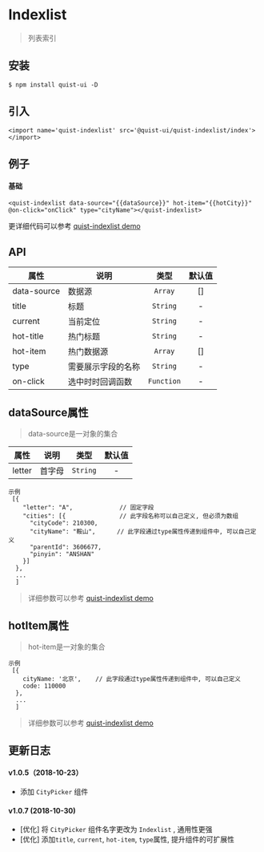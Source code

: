 # Indexlist

> 列表索引


## 安装

```
$ npm install quist-ui -D
```

## 引入
```ux
<import name='quist-indexlist' src='@quist-ui/quist-indexlist/index'></import>
```

## 例子

#### 基础

```ux
<quist-indexlist data-source="{{dataSource}}" hot-item="{{hotCity}}" @on-click="onClick" type="cityName"></quist-indexlist>
```

更详细代码可以参考 [quist-indexlist demo](https://github.com/JDsecretFE/quist-ui/tree/master/src/Indexlist/index.ux)

## API 

| 属性 | 说明 | 类型 | 默认值 |
|-------------|------------|:--------:|:-----:|
| data-source | 数据源 | `Array` | [] |
| title | 标题 | `String` | - |
| current | 当前定位 | `String` | - |
| hot-title | 热门标题 | `String` | - |
| hot-item | 热门数据源 | `Array` | [] |
| type | 需要展示字段的名称 | `String` | - |
| on-click| 选中时时回调函数 | `Function` | - |

## dataSource属性
> data-source是一对象的集合

| 属性 | 说明 | 类型 | 默认值 |
|-------------|------------|:--------:|:-----:|
| letter | 首字母 | `String` | - |

```ux
示例
 [{
    "letter": "A",             // 固定字段
    "cities": [{               // 此字段名称可以自己定义, 但必须为数组
      "cityCode": 210300,
      "cityName": "鞍山",      // 此字段通过type属性传递到组件中, 可以自己定义
      "parentId": 3606677,
      "pinyin": "ANSHAN"
    }]
  }, 
  ...
  ]
```
> 详细参数可以参考  [quist-indexlist demo](https://github.com/JDsecretFE/quist-ui/tree/master/src/Indexlist/data.js)

## hotItem属性
> hot-item是一对象的集合

```ux
示例
 [{
    cityName: '北京',    // 此字段通过type属性传递到组件中, 可以自己定义
    code: 110000
  },
  ...
  ]
```
> 详细参数可以参考  [quist-indexlist demo](https://github.com/JDsecretFE/quist-ui/tree/master/src/Indexlist/data.js)


## 更新日志

#### v1.0.5（2018-10-23）
* 添加 `CityPicker` 组件

#### v1.0.7 (2018-10-30)
* [优化] 将 `CityPicker` 组件名字更改为 `Indexlist` , 通用性更强
* [优化] 添加`title`, `current`, `hot-item`, `type`属性, 提升组件的可扩展性
